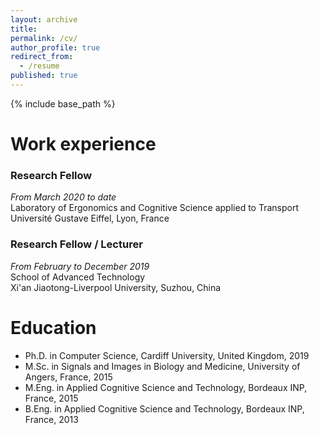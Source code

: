 ```yaml
---
layout: archive
title: 
permalink: /cv/
author_profile: true
redirect_from:
  - /resume
published: true
---
```


{% include base_path %}

Work experience
======
### Research Fellow
_From March 2020 to date_ <br />
Laboratory of Ergonomics and Cognitive Science applied to Transport <br />
Université Gustave Eiffel, Lyon, France

### Research Fellow / Lecturer
_From February to December 2019_ <br />
School of Advanced Technology <br />
Xi'an Jiaotong-Liverpool University, Suzhou, China  
  
Education
======
* Ph.D. in Computer Science, Cardiff University, United Kingdom, 2019
* M.Sc. in Signals and Images in Biology and Medicine, University of Angers, France, 2015
* M.Eng. in Applied Cognitive Science and Technology, Bordeaux INP, France, 2015
* B.Eng. in Applied Cognitive Science and Technology, Bordeaux INP, France, 2013
